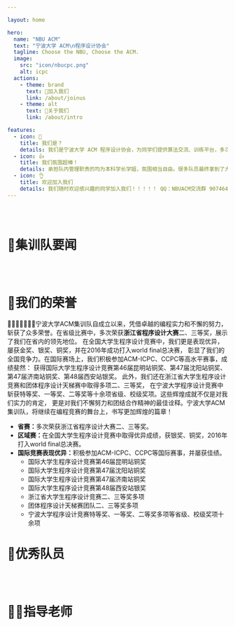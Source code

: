 ```yaml
---

layout: home

hero:
  name: "NBU ACM"
  text: "宁波大学 ACM\n程序设计协会"
  tagline: Choose the NBU, Choose the ACM.
  image:
    src: "icon/nbucpc.png"
    alt: icpc
  actions:
    - theme: brand
      text: 🫡加入我们
      link: /about/joinus
    - theme: alt
      text: 🤔️关于我们
      link: /about/intro

features:
  - icon: 👋
    title: 我们是？
    details: 我们是宁波大学 ACM 程序设计协会，为同学们提供算法交流、训练平台，多次代表学校出征程序设计竞赛（ICPC/CCPC、浙江省赛、天梯赛等）。
  - icon: 👍
    title: 我们氛围超棒！
    details: 承担队内管理职责的均为本科学长学姐，氛围相当自由。很多队员最终拿到了大厂 Offer，也有很多队员保研/考研到浙大等名校。
  - icon: 👌
    title: 欢迎加入我们
    details: 我们随时欢迎感兴趣的同学加入我们！！！！！ QQ：NBUACM交流群 907464453 
---
```


<!-- From `https://github.com/vuejs/vitepress/blob/main/docs/index.md` -->

<style>
:root {
  --vp-home-hero-name-color: transparent;
  --vp-home-hero-name-background: -webkit-linear-gradient(120deg, #3CB371 30%, #41d1ff);

  --vp-home-hero-image-background-image: linear-gradient(-18deg, #90EE90 30%, #B0C4DE 40%);
  --vp-home-hero-image-filter: blur(60px);
}

:root.dark {
  --vp-home-hero-image-background-image: none;
}

@media (min-width: 640px) {
  :root {
    --vp-home-hero-image-filter: blur(56px);
  }
}

@media (min-width: 960px) {
  :root {
    --vp-home-hero-image-filter: blur(68px);
  }
}
</style>

<div style="height: 30px;"></div>

<h1>🌟集训队要闻</h1>
<br>


<News/>
<br>

<h1>🎁我们的荣誉</h1>
<p>&#20;&#20;&#20;&#20;&#20;&#20;&#20;宁波大学ACM集训队自成立以来，凭借卓越的编程实力和不懈的努力，
斩获了众多荣誉。在省级比赛中，多次荣获<strong>浙江省程序设计大赛</strong>二、三等奖，展示了我们在省内的领先地位。
在全国大学生程序设计竞赛中，我们更是表现优异，屡获金奖、银奖、铜奖，并在2016年成功打入world final总决赛，
彰显了我们的全国竞争力。在国际赛场上，我们积极参加ACM-ICPC、CCPC等高水平赛事，成绩斐然：
获得国际大学生程序设计竞赛第46届昆明站铜奖、第47届沈阳站铜奖、第47届济南站铜奖、第48届西安站银奖。
此外，我们还在浙江省大学生程序设计竞赛和团体程序设计天梯赛中取得多项二、三等奖，
在宁波大学程序设计竞赛中斩获特等奖、一等奖、二等奖等十余项省级、校级奖项。这些辉煌成就不仅是对我们实力的肯定，
更是对我们不懈努力和团结合作精神的最佳诠释。宁波大学ACM集训队，将继续在编程竞赛的舞台上，书写更加辉煌的篇章！</p>
<ul>
    <li><strong>省赛：</strong>多次荣获浙江省程序设计大赛二、三等奖。</li>
    <li><strong>区域赛：</strong>在全国大学生程序设计竞赛中取得优异成绩，获银奖、铜奖，2016年打入world final总决赛。</li>
    <li><strong>国际竞赛表现优异：</strong>积极参加ACM-ICPC、CCPC等国际赛事，并屡获佳绩。
        <ul>
            <li>国际大学生程序设计竞赛第46届昆明站铜奖</li>
            <li>国际大学生程序设计竞赛第47届沈阳站铜奖</li>
            <li>国际大学生程序设计竞赛第47届济南站铜奖</li>
            <li>国际大学生程序设计竞赛第48届西安站银奖</li>
            <li>浙江省大学生程序设计竞赛二、三等奖多项</li>
            <li>团体程序设计天梯赛团队二、三等奖多项</li>
            <li>宁波大学程序设计竞赛特等奖、一等奖、二等奖多项等省级、校级奖项十余项</li>
        </ul>
    </li>
</ul>
<Honor/>

<h1>🌰优秀队员</h1>
<br>
<TeamMembers/>


<br>
<h1>🧑‍🏫指导老师</h1>
<TeacherList/>


